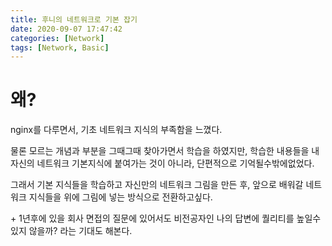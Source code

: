 ```yaml
---
title: 후니의 네트워크로 기본 잡기
date: 2020-09-07 17:47:42
categories: [Network]
tags: [Network, Basic]
---
```


# 왜?

nginx를 다루면서, 기초 네트워크 지식의 부족함을 느꼈다.

물론 모르는 개념과 부분을 그때그때 찾아가면서 학습을 하였지만, 학습한 내용들을  내 자신의 네트워크 기본지식에 붙여가는 것이 아니라, 단편적으로 기억될수밖에없었다.

그래서 기본 지식들을 학습하고 자신만의 네트워크 그림을 만든 후, 앞으로 배워갈 네트워크 지식들을 위에 그림에 넣는 방식으로 전환하고싶다.

\+ 1년후에 있을 회사 면접의 질문에 있어서도 비전공자인 나의 답변에 퀄리티를 높일수있지 않을까? 라는 기대도 해본다.

